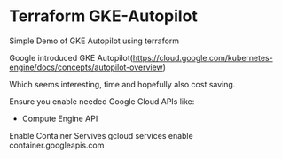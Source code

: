# Terraform GKE-Autopilot
Simple Demo of GKE Autopilot using terraform 

Google introduced GKE Autopilot(https://cloud.google.com/kubernetes-engine/docs/concepts/autopilot-overview)

Which seems interesting, time and hopefully also cost saving.

Ensure you enable needed Google Cloud APIs like:
- Compute Engine API

Enable Container Servives
gcloud services enable container.googleapis.com

